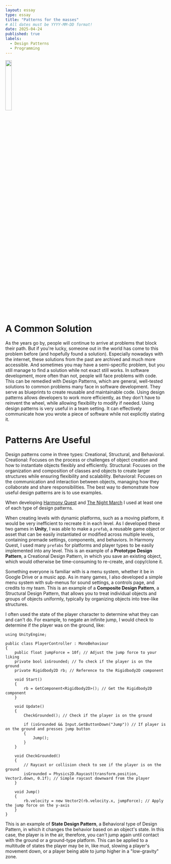 ```yaml
---
layout: essay
type: essay
title: "Patterns for the masses"
# All dates must be YYYY-MM-DD format!
date: 2025-04-24
published: true
labels:
  - Design Patterns
  - Programming
---
```


<img width="20%" class="rounded float-start pe-4" src="https://cdn.pixabay.com/photo/2020/05/30/17/57/flower-5239814_1280.jpg">


# A Common Solution
As the years go by, people will continue to arrive at problems that block their path. But if you're lucky, someone out in the world has come to this problem before (and hopefully found a solution). Especially nowadays with the internet, these solutions from the past are archived and much more accessible. And sometimes you may have a semi-specific problem, but you still manage to find a solution while not exact still works. In software development, more often than not, people will face problems with code. This can be remedied with Design Patterns, which are general, well-tested solutions to common problems many face in software development. They serve as blueprints to create reusable and maintainable code. Using design patterns allows developers to work more efficiently, as they don't have to reinvent the wheel, while allowing flexibility to modify if needed. Using design patterns is very useful in a team setting. It can effectively communicate how you wrote a piece of software while not explicitly stating it. 


# Patterns Are Useful
Design patterns come in three types: Creational, Structural, and Behavioral.
Creational: Focuses on the process or challenges of object creation and how to instantiate objects flexibly and efficiently.
Structural: Focuses on the organization and composition of classes and objects to create larger structures while ensuring flexibility and scalability.
Behavioral: Focuses on the communication and interaction between objects, managing how they collaborate and share responsibilities.
The best way to demonstrate how useful design patterns are is to use examples.

When developing [Harmony Quest](https://chaezenp.github.io/projects/harmonyquest.html) and [The Night March](https://chaezenp.github.io/projects/night-march.html) I used at least one of each type of design patterns. 

When creating levels with dynamic platforms, such as a moving platform, it would be very inefficient to recreate it in each level. As I developed these two games in **Unity**, I was able to make a ``prefab``, a reusable game object or asset that can be easily instantiated or modified across multiple levels, containing premade settings, components, and behaviors. In Harmony Quest, I used many ``prefabs`` for platforms and player types to be easily implemented into any level. This is an example of a **Prototype Design Pattern**, a Creational Design Pattern, in which you save an existing object, which would otherwise be time-consuming to re-create, and copy/clone it. 

Something everyone is familiar with is a menu system, whether it be in Google Drive or a music app. As in many games, I also developed a simple menu system with sub-menus for sound settings, a controls page, and credits to my team. This is an example of a **Composite Design Pattern**, a Structural Design Pattern, that allows you to treat individual objects and groups of objects uniformly, typically by organizing objects into tree-like structures. 

I often used the state of the player character to determine what they can and can't do. For example, to negate an infinite jump, I would check to determine if the player was on the ground, like:
```
using UnityEngine;

public class PlayerController : MonoBehaviour
{
    public float jumpForce = 10f; // Adjust the jump force to your liking
    private bool isGrounded; // To check if the player is on the ground
    private Rigidbody2D rb; // Reference to the Rigidbody2D component

    void Start()
    {
        rb = GetComponent<Rigidbody2D>(); // Get the Rigidbody2D component
    }

    void Update()
    {
        CheckGrounded(); // Check if the player is on the ground
        
        if (isGrounded && Input.GetButtonDown("Jump")) // If player is on the ground and presses jump button
        {
            Jump();
        }
    }

    void CheckGrounded()
    {
        // Raycast or collision check to see if the player is on the ground
        isGrounded = Physics2D.Raycast(transform.position, Vector2.down, 0.1f); // Simple raycast downward from the player
    }

    void Jump()
    {
        rb.velocity = new Vector2(rb.velocity.x, jumpForce); // Apply the jump force on the y-axis
    }
}
```


This is an example of **State Design Pattern**, a Behavioral type of Design Pattern, in which it changes the behavior based on an object's state. In this case, the player is in the air, therefore, you can't jump again until contact with the ground or a ground-type platform. This can be applied to a multitude of states the player may be in, like mud, slowing a player's movement down, or a player being able to jump higher in a "low-gravity" zone. 
